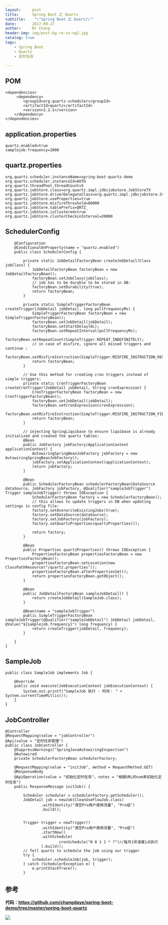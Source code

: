 ```yaml
---
layout:     post
title:     	Spring Boot 之 Quartz
subtitle:    "\"Spring Boot 之 Quartz\""
date:       2017-09-27
author:     Mr Chang
header-img: img/post-bg-re-vs-ng2.jpg
catalog: true
tags:
    - Spring Boot
    - Quartz
    - 定时任务

---
```



## POM

	<dependencies>
         <dependency>
            <groupId>org.quartz-scheduler</groupId>
            <artifactId>quartz</artifactId>
            <version>2.2.1</version>
        </dependency>
    </dependencies>	 
	 
	
## application.properties
	
	quartz.enabled=true
	samplejob.frequency=2000
	
	

	
	
## quartz.properties
		

	org.quartz.scheduler.instanceName=spring-boot-quartz-demo
	org.quartz.scheduler.instanceId=AUTO
	org.quartz.threadPool.threadCount=5
	org.quartz.jobStore.class=org.quartz.impl.jdbcjobstore.JobStoreTX
	org.quartz.jobStore.driverDelegateClass=org.quartz.impl.jdbcjobstore.StdJDBCDelegate
	org.quartz.jobStore.useProperties=true
	org.quartz.jobStore.misfireThreshold=60000
	org.quartz.jobStore.tablePrefix=QRTZ_
	org.quartz.jobStore.isClustered=true
	org.quartz.jobStore.clusterCheckinInterval=20000	
	
	    
## SchedulerConfig

		@Configuration
		@ConditionalOnProperty(name = "quartz.enabled")
		public class SchedulerConfig {
		
		    private static JobDetailFactoryBean createJobDetail(Class jobClass) {
		        JobDetailFactoryBean factoryBean = new JobDetailFactoryBean();
		        factoryBean.setJobClass(jobClass);
		        // job has to be durable to be stored in DB:
		        factoryBean.setDurability(true);
		        return factoryBean;
		    }
		
		    private static SimpleTriggerFactoryBean createTrigger(JobDetail jobDetail, long pollFrequencyMs) {
		        SimpleTriggerFactoryBean factoryBean = new SimpleTriggerFactoryBean();
		        factoryBean.setJobDetail(jobDetail);
		        factoryBean.setStartDelay(0L);
		        factoryBean.setRepeatInterval(pollFrequencyMs);
		        factoryBean.setRepeatCount(SimpleTrigger.REPEAT_INDEFINITELY);
		        // in case of misfire, ignore all missed triggers and continue :
		        factoryBean.setMisfireInstruction(SimpleTrigger.MISFIRE_INSTRUCTION_RESCHEDULE_NEXT_WITH_REMAINING_COUNT);
		        return factoryBean;
		    }
		
		    // Use this method for creating cron triggers instead of simple triggers:
		    private static CronTriggerFactoryBean createCronTrigger(JobDetail jobDetail, String cronExpression) {
		        CronTriggerFactoryBean factoryBean = new CronTriggerFactoryBean();
		        factoryBean.setJobDetail(jobDetail);
		        factoryBean.setCronExpression(cronExpression);
		        factoryBean.setMisfireInstruction(SimpleTrigger.MISFIRE_INSTRUCTION_FIRE_NOW);
		        return factoryBean;
		    }
		
		    // injecting SpringLiquibase to ensure liquibase is already initialized and created the quartz tables:
		    @Bean
		    public JobFactory jobFactory(ApplicationContext applicationContext) {
		        AutowiringSpringBeanJobFactory jobFactory = new AutowiringSpringBeanJobFactory();
		        jobFactory.setApplicationContext(applicationContext);
		        return jobFactory;
		    }
		
		    @Bean
		    public SchedulerFactoryBean schedulerFactoryBean(DataSource dataSource, JobFactory jobFactory, @Qualifier("sampleJobTrigger") Trigger sampleJobTrigger) throws IOException {
		        SchedulerFactoryBean factory = new SchedulerFactoryBean();
		        // this allows to update triggers in DB when updating settings in config file:
		        factory.setOverwriteExistingJobs(true);
		        factory.setDataSource(dataSource);
		        factory.setJobFactory(jobFactory);
		        factory.setQuartzProperties(quartzProperties());
		
		        return factory;
		    }
		
		    @Bean
		    public Properties quartzProperties() throws IOException {
		        PropertiesFactoryBean propertiesFactoryBean = new PropertiesFactoryBean();
		        propertiesFactoryBean.setLocation(new ClassPathResource("/quartz.properties"));
		        propertiesFactoryBean.afterPropertiesSet();
		        return propertiesFactoryBean.getObject();
		    }
		
		    @Bean
		    public JobDetailFactoryBean sampleJobDetail() {
		        return createJobDetail(SampleJob.class);
		    }
		
		    @Bean(name = "sampleJobTrigger")
		    public SimpleTriggerFactoryBean sampleJobTrigger(@Qualifier("sampleJobDetail") JobDetail jobDetail, @Value("${samplejob.frequency}") long frequency) {
		        return createTrigger(jobDetail, frequency);
		    }
		
		}	
	}

	
## SampleJob
	
	public class SampleJob implements Job {
	
	    @Override
	    public void execute(JobExecutionContext jobExecutionContext) {
	        System.out.printf("SampleJob 执行 - 时间： " + System.currentTimeMillis());
	    }
	}
	

## JobController

	@Controller
	@RequestMapping(value = "jobController")
	@Api(value = "定时任务管理")
	public class JobController {
	    @SuppressWarnings("SpringJavaAutowiringInspection")
	    @Autowired
	    private SchedulerFactoryBean schedulerFactory;
	
	    @RequestMapping(value = "initJob", method = RequestMethod.GET)
	    @ResponseBody
	    @ApiOperation(value = "初始化定时任务", notes = "根据URL的num来初始化定时任务")
	    public ResponseMessage initJob() {
	
	        Scheduler scheduler = schedulerFactory.getScheduler();
	        JobDetail job = newJob(CleanUseFlowJob.class)
	                .withIdentity("清空Pro用户使用流量", "Pro组")
	                .build();
	
	
	        Trigger trigger = newTrigger()
	                .withIdentity("清空Pro用户使用流量", "Pro组")
	                .startNow()
	                .withSchedule(
	                        cronSchedule("0 0 1 1 * ?")//每月1号凌晨1点执行
	                ).build();
	        // Tell quartz to schedule the job using our trigger
	        try {
	            scheduler.scheduleJob(job, trigger);
	        } catch (SchedulerException e) {
	            e.printStackTrace();
	        }
		    
		    
## 参考

**代码：https://github.com/changdaye/spring-boot-demo/tree/master/spring-boot-quartz**


![](http://files.jetbrains.org.cn/17-10-11/92200804.jpg)